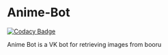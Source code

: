 # Anime-Bot

[![Codacy Badge](https://api.codacy.com/project/badge/Grade/381322988ab44e768c07b562abb23277)](https://app.codacy.com/app/Quant1um/Anime-Bot?utm_source=github.com&utm_medium=referral&utm_content=Quant1um/Anime-Bot&utm_campaign=Badge_Grade_Settings)

Anime Bot is a VK bot for retrieving images from booru

